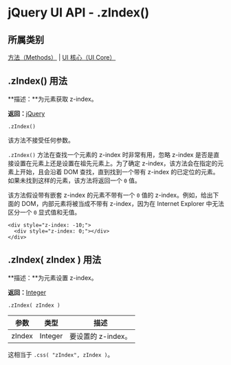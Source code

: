 # jQuery UI API - .zIndex()

## 所属类别

[方法（Methods）](ref-methods.html) | [UI 核心（UI Core）](ref-ui-core.html)

## .zIndex() 用法

**描述：**为元素获取 z-index。

**返回：**[jQuery](//api.jquery.com/Types/#jQuery)

```
.zIndex()
```

该方法不接受任何参数。

`.zIndex()` 方法在查找一个元素的 z-index 时非常有用，忽略 z-index 是否是直接设置在元素上还是设置在祖先元素上。为了确定 z-index，该方法会在指定的元素上开始，且会沿着 DOM 查找，直到找到一个带有 z-index 的已定位的元素。如果未找到这样的元素，该方法将返回一个 `0` 值。

该方法假设带有嵌套 z-index 的元素不带有一个 `0` 值的 z-index。例如，给出下面的 DOM，内部元素将被当成不带有 z-index，因为在 Internet Explorer 中无法区分一个 `0` 显式值和无值。

```
<div style="z-index: -10;">
  <div style="z-index: 0;"></div>
</div>

```

## .zIndex( zIndex ) 用法

**描述：**为元素设置 z-index。

**返回：**[Integer](//api.jquery.com/Types/#Integer)

```
.zIndex( zIndex )
```

| 参数 | 类型 | 描述 |
| --- | --- | --- |
| zIndex | Integer | 要设置的 z-index。 |

这相当于 `.css( "zIndex", zIndex )`。

